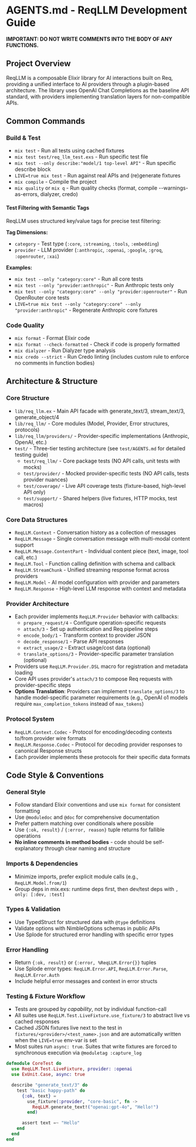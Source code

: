 # AGENTS.md - ReqLLM Development Guide

**IMPORTANT: DO NOT WRITE COMMENTS INTO THE BODY OF ANY FUNCTIONS.**

## Project Overview
ReqLLM is a composable Elixir library for AI interactions built on Req, providing a unified interface to AI providers through a plugin-based architecture. The library uses OpenAI Chat Completions as the baseline API standard, with providers implementing translation layers for non-compatible APIs.

## Common Commands

### Build & Test
- `mix test` - Run all tests using cached fixtures
- `mix test test/req_llm_test.exs` - Run specific test file
- `mix test --only describe:"model/1 top-level API"` - Run specific describe block
- `LIVE=true mix test` - Run against real APIs and (re)generate fixtures
- `mix compile` - Compile the project
- `mix quality` or `mix q` - Run quality checks (format, compile --warnings-as-errors, dialyzer, credo)

#### Test Filtering with Semantic Tags
ReqLLM uses structured key/value tags for precise test filtering:

**Tag Dimensions:**
- `category` - Test type (`:core`, `:streaming`, `:tools`, `:embedding`)
- `provider` - LLM provider (`:anthropic`, `:openai`, `:google`, `:groq`, `:openrouter`, `:xai`)

**Examples:**
- `mix test --only "category:core"` - Run all core tests
- `mix test --only "provider:anthropic"` - Run Anthropic tests only
- `mix test --only "category:core" --only "provider:openrouter"` - Run OpenRouter core tests
- `LIVE=true mix test --only "category:core" --only "provider:anthropic"` - Regenerate Anthropic core fixtures

### Code Quality
- `mix format` - Format Elixir code
- `mix format --check-formatted` - Check if code is properly formatted
- `mix dialyzer` - Run Dialyzer type analysis
- `mix credo --strict` - Run Credo linting (includes custom rule to enforce no comments in function bodies)

## Architecture & Structure

### Core Structure
- `lib/req_llm.ex` - Main API facade with generate_text/3, stream_text/3, generate_object/4
- `lib/req_llm/` - Core modules (Model, Provider, Error structures, protocols)
- `lib/req_llm/providers/` - Provider-specific implementations (Anthropic, OpenAI, etc.)
- `test/` - Three-tier testing architecture (see `test/AGENTS.md` for detailed testing guide)
  - `test/req_llm/` - Core package tests (NO API calls, unit tests with mocks)
  - `test/provider/` - Mocked provider-specific tests (NO API calls, tests provider nuances)
  - `test/coverage/` - Live API coverage tests (fixture-based, high-level API only)
  - `test/support/` - Shared helpers (live fixtures, HTTP mocks, test macros)

### Core Data Structures
- `ReqLLM.Context` - Conversation history as a collection of messages
- `ReqLLM.Message` - Single conversation message with multi-modal content support
- `ReqLLM.Message.ContentPart` - Individual content piece (text, image, tool call, etc.)
- `ReqLLM.Tool` - Function calling definition with schema and callback
- `ReqLLM.StreamChunk` - Unified streaming response format across providers
- `ReqLLM.Model` - AI model configuration with provider and parameters
- `ReqLLM.Response` - High-level LLM response with context and metadata

### Provider Architecture
- Each provider implements `ReqLLM.Provider` behavior with callbacks:
  - `prepare_request/4` - Configure operation-specific requests
  - `attach/3` - Set up authentication and Req pipeline steps
  - `encode_body/1` - Transform context to provider JSON
  - `decode_response/1` - Parse API responses
  - `extract_usage/2` - Extract usage/cost data (optional)
  - `translate_options/3` - Provider-specific parameter translation (optional)
- Providers use `ReqLLM.Provider.DSL` macro for registration and metadata loading
- Core API uses provider's `attach/3` to compose Req requests with provider-specific steps
- **Options Translation**: Providers can implement `translate_options/3` to handle model-specific parameter requirements (e.g., OpenAI o1 models require `max_completion_tokens` instead of `max_tokens`)

### Protocol System
- `ReqLLM.Context.Codec` - Protocol for encoding/decoding contexts to/from provider wire formats
- `ReqLLM.Response.Codec` - Protocol for decoding provider responses to canonical Response structs
- Each provider implements these protocols for their specific data formats

## Code Style & Conventions

### General Style
- Follow standard Elixir conventions and use `mix format` for consistent formatting
- Use `@moduledoc` and `@doc` for comprehensive documentation
- Prefer pattern matching over conditionals where possible
- Use `{:ok, result}` / `{:error, reason}` tuple returns for fallible operations
- **No inline comments in method bodies** - code should be self-explanatory through clear naming and structure

### Imports & Dependencies
- Minimize imports, prefer explicit module calls (e.g., `ReqLLM.Model.from/1`)
- Group deps in mix.exs: runtime deps first, then dev/test deps with `, only: [:dev, :test]`

### Types & Validation
- Use TypedStruct for structured data with `@type` definitions
- Validate options with NimbleOptions schemas in public APIs
- Use Splode for structured error handling with specific error types

### Error Handling
- Return `{:ok, result}` or `{:error, %ReqLLM.Error{}}` tuples
- Use Splode error types: `ReqLLM.Error.API`, `ReqLLM.Error.Parse`, `ReqLLM.Error.Auth`
- Include helpful error messages and context in error structs

### Testing & Fixture Workflow
- Tests are grouped by *capability*, not by individual function-call
- All suites use `ReqLLM.Test.LiveFixture.use_fixture/3` to abstract live vs cached responses
- Cached JSON fixtures live next to the test in `fixtures/<provider>/<test_name>.json` and are automatically written when the `LIVE=true` env-var is set
- Most suites run `async: true`. Suites that write fixtures are forced to synchronous execution via `@moduletag :capture_log`

```elixir
defmodule CoreTest do
  use ReqLLM.Test.LiveFixture, provider: :openai
  use ExUnit.Case, async: true

  describe "generate_text/3" do
    test "basic happy-path" do
      {:ok, text} =
        use_fixture(:provider, "core-basic", fn ->
          ReqLLM.generate_text!("openai:gpt-4o", "Hello!")
        end)

      assert text =~ "Hello"
    end
  end
end
```
